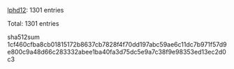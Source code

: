 [lphd12](https://github.com/lphd12): 1301 entries

Total: 1301 entries

sha512sum 1cf460cfba8cb01815172b8637cb7828f4f70dd197abc59ae6c11dc7b971f57d9e800c9a48d66c283332abee1ba40fa3d75dc5e9a7c38f9e98353ed13ec2d0c3
